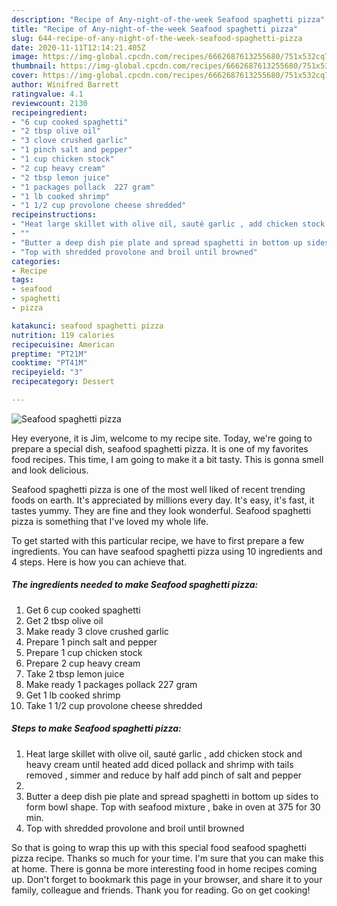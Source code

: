 ```yaml
---
description: "Recipe of Any-night-of-the-week Seafood spaghetti pizza"
title: "Recipe of Any-night-of-the-week Seafood spaghetti pizza"
slug: 644-recipe-of-any-night-of-the-week-seafood-spaghetti-pizza
date: 2020-11-11T12:14:21.405Z
image: https://img-global.cpcdn.com/recipes/6662687613255680/751x532cq70/seafood-spaghetti-pizza-recipe-main-photo.jpg
thumbnail: https://img-global.cpcdn.com/recipes/6662687613255680/751x532cq70/seafood-spaghetti-pizza-recipe-main-photo.jpg
cover: https://img-global.cpcdn.com/recipes/6662687613255680/751x532cq70/seafood-spaghetti-pizza-recipe-main-photo.jpg
author: Winifred Barrett
ratingvalue: 4.1
reviewcount: 2130
recipeingredient:
- "6 cup cooked spaghetti"
- "2 tbsp olive oil"
- "3 clove crushed garlic"
- "1 pinch salt and pepper"
- "1 cup chicken stock"
- "2 cup heavy cream"
- "2 tbsp lemon juice"
- "1 packages pollack  227 gram"
- "1 lb cooked shrimp"
- "1 1/2 cup provolone cheese shredded"
recipeinstructions:
- "Heat large skillet with olive oil, sauté garlic , add chicken stock and heavy cream until heated add diced pollack and shrimp with tails removed , simmer and reduce by half add pinch of salt and pepper"
- ""
- "Butter a deep dish pie plate and spread spaghetti in bottom up sides to form bowl shape. Top with seafood mixture , bake in oven at 375 for 30 min."
- "Top with shredded provolone and broil until browned"
categories:
- Recipe
tags:
- seafood
- spaghetti
- pizza

katakunci: seafood spaghetti pizza 
nutrition: 119 calories
recipecuisine: American
preptime: "PT21M"
cooktime: "PT41M"
recipeyield: "3"
recipecategory: Dessert

---
```



![Seafood spaghetti pizza](https://img-global.cpcdn.com/recipes/6662687613255680/751x532cq70/seafood-spaghetti-pizza-recipe-main-photo.jpg)

Hey everyone, it is Jim, welcome to my recipe site. Today, we're going to prepare a special dish, seafood spaghetti pizza. It is one of my favorites food recipes. This time, I am going to make it a bit tasty. This is gonna smell and look delicious.

Seafood spaghetti pizza is one of the most well liked of recent trending foods on earth. It's appreciated by millions every day. It's easy, it's fast, it tastes yummy. They are fine and they look wonderful. Seafood spaghetti pizza is something that I've loved my whole life.




To get started with this particular recipe, we have to first prepare a few ingredients. You can have seafood spaghetti pizza using 10 ingredients and 4 steps. Here is how you can achieve that.

<!--inarticleads1-->

##### The ingredients needed to make Seafood spaghetti pizza:

1. Get 6 cup cooked spaghetti
1. Get 2 tbsp olive oil
1. Make ready 3 clove crushed garlic
1. Prepare 1 pinch salt and pepper
1. Prepare 1 cup chicken stock
1. Prepare 2 cup heavy cream
1. Take 2 tbsp lemon juice
1. Make ready 1 packages pollack  227 gram
1. Get 1 lb cooked shrimp
1. Take 1 1/2 cup provolone cheese shredded




<!--inarticleads2-->

##### Steps to make Seafood spaghetti pizza:

1. Heat large skillet with olive oil, sauté garlic , add chicken stock and heavy cream until heated add diced pollack and shrimp with tails removed , simmer and reduce by half add pinch of salt and pepper
1. 
1. Butter a deep dish pie plate and spread spaghetti in bottom up sides to form bowl shape. Top with seafood mixture , bake in oven at 375 for 30 min.
1. Top with shredded provolone and broil until browned




So that is going to wrap this up with this special food seafood spaghetti pizza recipe. Thanks so much for your time. I'm sure that you can make this at home. There is gonna be more interesting food in home recipes coming up. Don't forget to bookmark this page in your browser, and share it to your family, colleague and friends. Thank you for reading. Go on get cooking!
